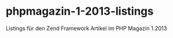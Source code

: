 phpmagazin-1-2013-listings
==========================

Listings für den Zend Framework Artikel im PHP Magazin 1.2013